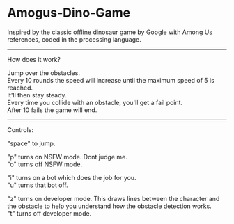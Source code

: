 # Amogus-Dino-Game
Inspired by the classic offline dinosaur game by Google with Among Us references, coded in the processing language.<br>

-----

How does it work?<br>

Jump over the obstacles.<br>
Every 10 rounds the speed will increase until the maximum speed of 5 is reached.<br>
It'll then stay steady.<br>
Every time you collide with an obstacle, you'll get a fail point.<br>
After 10 fails the game will end.<br>

-----

Controls:<br>

"space" to jump.<br>

"p" turns on NSFW mode. Dont judge me.<br>
"o" turns off NSFW mode.<br>

"i" turns on a bot which does the job for you.<br>
"u" turns that bot off.<br>

"z" turns on developer mode. This draws lines between the character and the obstacle to help you understand how the obstacle detection works.<br>
"t" turns off developer mode.<br>
